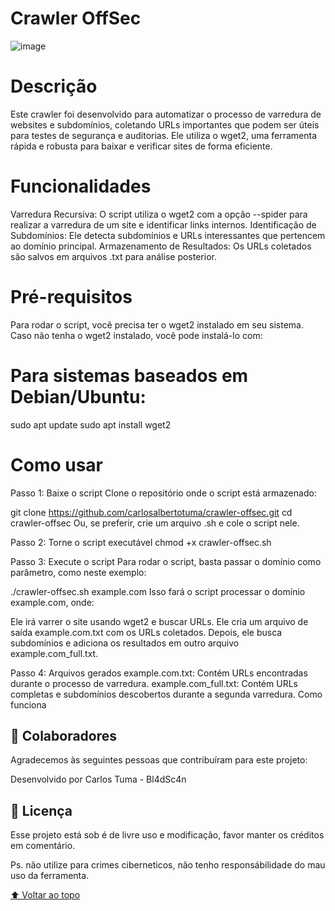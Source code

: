 # Crawler OffSec

![image](https://github.com/user-attachments/assets/c3a76832-9c79-448f-8e0d-2f03a3a96832)


# Descrição
Este crawler  foi desenvolvido para automatizar o processo de varredura de websites e subdomínios, coletando URLs importantes que podem ser úteis para testes de segurança e auditorias. Ele utiliza o wget2, uma ferramenta rápida e robusta para baixar e verificar sites de forma eficiente.

# Funcionalidades
Varredura Recursiva: O script utiliza o wget2 com a opção --spider para realizar a varredura de um site e identificar links internos.
Identificação de Subdomínios: Ele detecta subdomínios e URLs interessantes que pertencem ao domínio principal.
Armazenamento de Resultados: Os URLs coletados são salvos em arquivos .txt para análise posterior.

# Pré-requisitos
Para rodar o script, você precisa ter o wget2 instalado em seu sistema. Caso não tenha o wget2 instalado, você pode instalá-lo com:

# Para sistemas baseados em Debian/Ubuntu:
sudo apt update
sudo apt install wget2

# Como usar

Passo 1: Baixe o script
Clone o repositório onde o script está armazenado:

git clone https://github.com/carlosalbertotuma/crawler-offsec.git
cd crawler-offsec
Ou, se preferir, crie um arquivo .sh e cole o script nele.

Passo 2: Torne o script executável
chmod +x crawler-offsec.sh

Passo 3: Execute o script
Para rodar o script, basta passar o domínio como parâmetro, como neste exemplo:

./crawler-offsec.sh example.com
Isso fará o script processar o domínio example.com, onde:

Ele irá varrer o site usando wget2 e buscar URLs.
Ele cria um arquivo de saída example.com.txt com os URLs coletados.
Depois, ele busca subdomínios e adiciona os resultados em outro arquivo example.com_full.txt.

Passo 4: Arquivos gerados
example.com.txt: Contém URLs encontradas durante o processo de varredura.
example.com_full.txt: Contém URLs completas e subdomínios descobertos durante a segunda varredura.
Como funciona


## 🤝 Colaboradores

Agradecemos às seguintes pessoas que contribuíram para este projeto:

Desenvolvido por Carlos Tuma - Bl4dSc4n


## 📝 Licença

Esse projeto está sob é de livre uso e modificação, favor manter os créditos em comentário.
 
Ps. não utilize para crimes ciberneticos, não tenho responsábilidade do mau uso da ferramenta.

[⬆ Voltar ao topo](#nome-do-projeto)<br>


